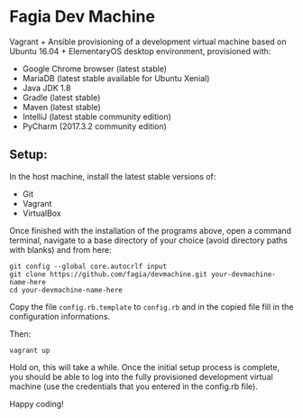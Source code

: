 # Fagia Dev Machine

Vagrant + Ansible provisioning of a development virtual machine based on Ubuntu 16.04 + ElementaryOS desktop environment, provisioned with:

* Google Chrome browser (latest stable)
* MariaDB (latest stable available for Ubuntu Xenial)
* Java JDK 1.8
* Gradle (latest stable)
* Maven (latest stable)
* IntelliJ (latest stable community edition)
* PyCharm (2017.3.2 community edition)

## Setup:

In the host machine, install the latest stable versions of:

* Git
* Vagrant
* VirtualBox

Once finished with the installation of the programs above, open a command terminal, navigate to a base directory of your choice (avoid directory paths with blanks) and from here:

	git config --global core.autocrlf input
	git clone https://github.com/fagia/devmachine.git your-devmachine-name-here
	cd your-devmachine-name-here

Copy the file <code>config.rb.template</code> to <code>config.rb</code> and in the copied file fill in the configuration informations.

Then:

	vagrant up

Hold on, this will take a while. Once the initial setup process is complete, you should be able to log into the fully provisioned development virtual machine (use the credentials that you entered in the config.rb file).

Happy coding!
